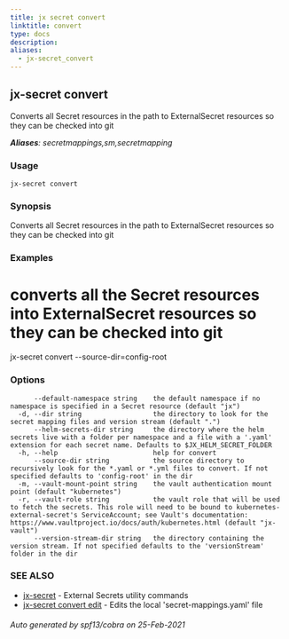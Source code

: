 ```yaml
---
title: jx secret convert
linktitle: convert
type: docs
description: 
aliases:
  - jx-secret_convert
---
```


## jx-secret convert

Converts all Secret resources in the path to ExternalSecret resources so they can be checked into git

***Aliases**: secretmappings,sm,secretmapping*

### Usage

```
jx-secret convert
```

### Synopsis

Converts all Secret resources in the path to ExternalSecret resources so they can be checked into git

### Examples

  # converts all the Secret resources into ExternalSecret resources so they can be checked into git
  jx-secret convert --source-dir=config-root

### Options

```
      --default-namespace string    the default namespace if no namespace is specified in a Secret resource (default "jx")
  -d, --dir string                  the directory to look for the secret mapping files and version stream (default ".")
      --helm-secrets-dir string     the directory where the helm secrets live with a folder per namespace and a file with a '.yaml' extension for each secret name. Defaults to $JX_HELM_SECRET_FOLDER
  -h, --help                        help for convert
      --source-dir string           the source directory to recursively look for the *.yaml or *.yml files to convert. If not specified defaults to 'config-root' in the dir
  -m, --vault-mount-point string    the vault authentication mount point (default "kubernetes")
  -r, --vault-role string           the vault role that will be used to fetch the secrets. This role will need to be bound to kubernetes-external-secret's ServiceAccount; see Vault's documentation: https://www.vaultproject.io/docs/auth/kubernetes.html (default "jx-vault")
      --version-stream-dir string   the directory containing the version stream. If not specified defaults to the 'versionStream' folder in the dir
```

### SEE ALSO

* [jx-secret](jx-secret)	 - External Secrets utility commands
* [jx-secret convert edit](jx-secret_convert_edit)	 - Edits the local 'secret-mappings.yaml' file

###### Auto generated by spf13/cobra on 25-Feb-2021
